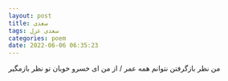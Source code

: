 ```yaml
---
layout: post
title: سعدی
tags: سعدی غزل
categories: poem
date: 2022-06-06 06:35:23
---
```


من نظر بازگرفتن نتوانم همه عمر / از من ای خسرو خوبان تو نظر بازمگیر
